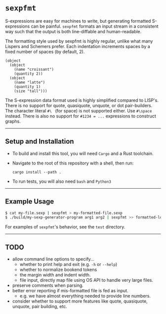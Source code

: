 # `sexpfmt`

S-expressions are easy for machines to write, but generating formatted S-expressions can be painful.
`sexpfmt` formats an input stream in a consistent way such that the output is both line-diffable and human-readable.

The formatting style used by sexpfmt is highly regular, unlike what many Lispers and Schemers prefer. Each indentation 
increments spaces by a fixed number of spaces (by default, 2).

```sexp
(object 
  (object
    (name "croissant")
    (quantity 2))
  (object
    (name "latte")
    (quantity 1)
    (size "tall")))
```

The S-expression data format used is highly simplified compared to LISP's.
There is no support for quote, quasiquote, unquote, or dot pair-builders.
The character literal `#\ ` (for space) is not supported either. Use `#\space` instead.
There is also no support for `#1234 = ...` expressions to construct graphs.

---

## Setup and Installation

- To build and install this tool, you will need `Cargo` and a Rust toolchain.
- Navigate to the root of this repository with a shell, then run:

  ```
  cargo install --path .
  ```
- To run tests, you will also need `bash` and `Python3`

---

## Example Usage

```bash
$ cat my-file.sexp | sexpfmt > my-formatted-file.sexp
$ ./build/my-sexp-generator-program arg1 arg2 | sexpfmt >> formatted-logfile.sexp
```

For examples of `sexpfmt`'s behavior, see the `test` directory.

---

## TODO
- allow command line options to specify...
  - whether to print help and exit (e.g. `-h` or `--help`)
  - whether to normalize bookend tokens
  - the margin width and indent width.
  - file input, directly map file using OS API to handle very large files.
- preserve comments when parsing.
- better error reporting if mis-formatted file is fed as input.
  - e.g. we have almost everything needed to provide line numbers.
- consider whether to support more features like quote, quasiquote, unquote, pair building, etc.
